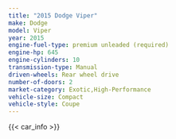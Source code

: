 ```yaml
---
title: "2015 Dodge Viper"
make: Dodge
model: Viper
year: 2015
engine-fuel-type: premium unleaded (required)
engine-hp: 645
engine-cylinders: 10
transmission-type: Manual
driven-wheels: Rear wheel drive
number-of-doors: 2
market-category: Exotic,High-Performance
vehicle-size: Compact
vehicle-style: Coupe
---
```


{{< car_info >}}
